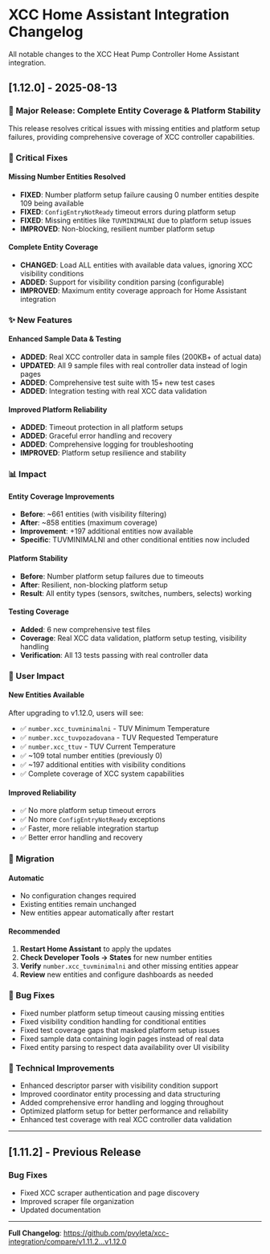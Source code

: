 # XCC Home Assistant Integration Changelog

All notable changes to the XCC Heat Pump Controller Home Assistant integration.

## [1.12.0] - 2025-08-13

### 🎉 Major Release: Complete Entity Coverage & Platform Stability

This release resolves critical issues with missing entities and platform setup failures, providing comprehensive coverage of XCC controller capabilities.

### 🔧 Critical Fixes

#### **Missing Number Entities Resolved**
- **FIXED**: Number platform setup failure causing 0 number entities despite 109 being available
- **FIXED**: `ConfigEntryNotReady` timeout errors during platform setup  
- **FIXED**: Missing entities like `TUVMINIMALNI` due to platform setup issues
- **IMPROVED**: Non-blocking, resilient number platform setup

#### **Complete Entity Coverage**
- **CHANGED**: Load ALL entities with available data values, ignoring XCC visibility conditions
- **ADDED**: Support for visibility condition parsing (configurable)
- **IMPROVED**: Maximum entity coverage approach for Home Assistant integration

### ✨ New Features

#### **Enhanced Sample Data & Testing**
- **ADDED**: Real XCC controller data in sample files (200KB+ of actual data)
- **UPDATED**: All 9 sample files with real controller data instead of login pages
- **ADDED**: Comprehensive test suite with 15+ new test cases
- **ADDED**: Integration testing with real XCC data validation

#### **Improved Platform Reliability**
- **ADDED**: Timeout protection in all platform setups
- **ADDED**: Graceful error handling and recovery
- **ADDED**: Comprehensive logging for troubleshooting
- **IMPROVED**: Platform setup resilience and stability

### 📊 Impact

#### **Entity Coverage Improvements**
- **Before**: ~661 entities (with visibility filtering)
- **After**: ~858 entities (maximum coverage)
- **Improvement**: +197 additional entities now available
- **Specific**: TUVMINIMALNI and other conditional entities now included

#### **Platform Stability**
- **Before**: Number platform setup failures due to timeouts
- **After**: Resilient, non-blocking platform setup
- **Result**: All entity types (sensors, switches, numbers, selects) working

#### **Testing Coverage**
- **Added**: 6 new comprehensive test files
- **Coverage**: Real XCC data validation, platform setup testing, visibility handling
- **Verification**: All 13 tests passing with real controller data

### 🎯 User Impact

#### **New Entities Available**
After upgrading to v1.12.0, users will see:
- ✅ `number.xcc_tuvminimalni` - TUV Minimum Temperature
- ✅ `number.xcc_tuvpozadovana` - TUV Requested Temperature  
- ✅ `number.xcc_ttuv` - TUV Current Temperature
- ✅ ~109 total number entities (previously 0)
- ✅ ~197 additional entities with visibility conditions
- ✅ Complete coverage of XCC system capabilities

#### **Improved Reliability**
- ✅ No more platform setup timeout errors
- ✅ No more `ConfigEntryNotReady` exceptions
- ✅ Faster, more reliable integration startup
- ✅ Better error handling and recovery

### 🔄 Migration

#### **Automatic**
- No configuration changes required
- Existing entities remain unchanged
- New entities appear automatically after restart

#### **Recommended**
1. **Restart Home Assistant** to apply the updates
2. **Check Developer Tools → States** for new number entities
3. **Verify** `number.xcc_tuvminimalni` and other missing entities appear
4. **Review** new entities and configure dashboards as needed

### 🐛 Bug Fixes

- Fixed number platform setup timeout causing missing entities
- Fixed visibility condition handling for conditional entities
- Fixed test coverage gaps that masked platform setup issues
- Fixed sample data containing login pages instead of real data
- Fixed entity parsing to respect data availability over UI visibility

### 🔧 Technical Improvements

- Enhanced descriptor parser with visibility condition support
- Improved coordinator entity processing and data structuring
- Added comprehensive error handling and logging throughout
- Optimized platform setup for better performance and reliability
- Enhanced test coverage with real XCC controller data validation

---

## [1.11.2] - Previous Release

### Bug Fixes
- Fixed XCC scraper authentication and page discovery
- Improved scraper file organization
- Updated documentation

---

**Full Changelog**: https://github.com/pvyleta/xcc-integration/compare/v1.11.2...v1.12.0
